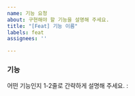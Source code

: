 ```yaml
---
name: 기능 요청
about: 구현해야 할 기능을 설명해 주세요.
title: "[Feat] 기능 이름"
labels: feat
assignees: ''

---
```


### 기능
어떤 기능인지 1-2줄로 간략하게 설명해 주세요.
:
